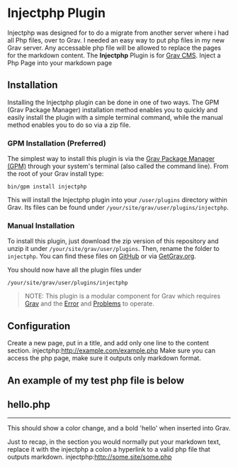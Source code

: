 # Injectphp Plugin

Injectphp was designed for to do a migrate from another server where i had all Php files, over to Grav.  I needed an easy way to put php files in my new Grav server.
Any accessable php file will be allowed to replace the pages for the markdown content.
The **Injectphp** Plugin is for [Grav CMS](http://github.com/getgrav/grav). Inject a Php Page into your markdown page

## Installation

Installing the Injectphp plugin can be done in one of two ways. The GPM (Grav Package Manager) installation method enables you to quickly and easily install the plugin with a simple terminal command, while the manual method enables you to do so via a zip file.

### GPM Installation (Preferred)

The simplest way to install this plugin is via the [Grav Package Manager (GPM)](http://learn.getgrav.org/advanced/grav-gpm) through your system's terminal (also called the command line).  From the root of your Grav install type:

    bin/gpm install injectphp

This will install the Injectphp plugin into your `/user/plugins` directory within Grav. Its files can be found under `/your/site/grav/user/plugins/injectphp`.

### Manual Installation

To install this plugin, just download the zip version of this repository and unzip it under `/your/site/grav/user/plugins`. Then, rename the folder to `injectphp`. You can find these files on [GitHub](https://github.com/larry-vennard/grav-plugin-injectphp) or via [GetGrav.org](http://getgrav.org/downloads/plugins#extras).

You should now have all the plugin files under

    /your/site/grav/user/plugins/injectphp
	
> NOTE: This plugin is a modular component for Grav which requires [Grav](http://github.com/getgrav/grav) and the [Error](https://github.com/getgrav/grav-plugin-error) and [Problems](https://github.com/getgrav/grav-plugin-problems) to operate.


## Configuration

Create a new page, put in a title, and add only one line to the content section.  injectphp:http://example.com/example.php
Make sure you can access the php page, make sure it outputs only markdown format.  

An example of my test php file is below
---
hello.php
---
<?php
echo "!! **hello** world  ";
?>
---
This should show a color change, and a bold 'hello' when inserted into Grav.

Just to recap, in the section you would normally put your markdown text, replace it with the injectphp <no space> a colon <no space> a hyperlink to a valid php file that outputs markdown.
injectphp:http://some.site/some.php




